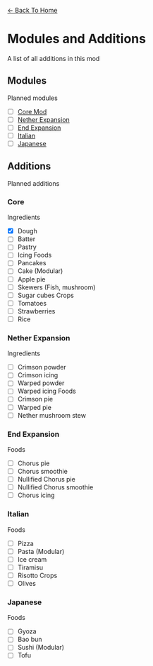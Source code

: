 [<- Back To Home](https://github.com/OrenjiAo64/Food-Redux)
# Modules and Additions
A list of all additions in this mod

## Modules
Planned modules

- [ ] [Core Mod](#core)
- [ ] [Nether Expansion](#nether-expansion)
- [ ] [End Expansion](#end-expansion)
- [ ] [Italian](#italian)
- [ ] [Japanese](#japanese)

## Additions
Planned additions

### Core

Ingredients
- [x] Dough
- [ ] Batter
- [ ] Pastry
- [ ] Icing
Foods
- [ ] Pancakes
- [ ] Cake (Modular)
- [ ] Apple pie
- [ ] Skewers (Fish, mushroom)
- [ ] Sugar cubes
Crops
- [ ] Tomatoes
- [ ] Strawberries
- [ ] Rice

### Nether Expansion

Ingredients
- [ ] Crimson powder
- [ ] Crimson icing
- [ ] Warped powder
- [ ] Warped icing
Foods
- [ ] Crimson pie
- [ ] Warped pie
- [ ] Nether mushroom stew

### End Expansion

Foods
- [ ] Chorus pie
- [ ] Chorus smoothie
- [ ] Nullified Chorus pie
- [ ] Nullified Chorus smoothie
- [ ] Chorus icing

### Italian

Foods
- [ ] Pizza
- [ ] Pasta (Modular)
- [ ] Ice cream
- [ ] Tiramisu
- [ ] Risotto
Crops
- [ ] Olives

### Japanese

Foods
- [ ] Gyoza
- [ ] Bao bun
- [ ] Sushi (Modular)
- [ ] Tofu
